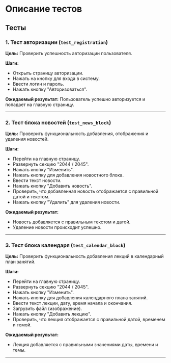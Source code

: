 # Описание тестов

## Тесты

### 1. Тест авторизации (`test_registration`)

**Цель:** Проверить успешность авторизации пользователя.

**Шаги:**
- Открыть страницу авторизации.
- Нажать на кнопку для входа в систему.
- Ввести логин и пароль.
- Нажать кнопку "Авторизоваться".

**Ожидаемый результат:** Пользователь успешно авторизуется и попадает на главную страницу.

---

### 2. Тест блока новостей (`test_news_block`)

**Цель:** Проверить функциональность добавления, отображения и удаления новостей.

**Шаги:**
- Перейти на главную страницу.
- Развернуть секцию "2044 / 2045".
- Нажать кнопку "Изменить".
- Нажать кнопку для добавления новостного блока.
- Ввести текст новости.
- Нажать кнопку "Добавить новость".
- Проверить, что добавленная новость отображается с правильной датой и текстом.
- Нажать кнопку "Удалить" для удаления новости.

**Ожидаемый результат:**
- Новость добавляется с правильным текстом и датой.
- Удаление новости происходит успешно.

---

### 3. Тест блока календаря (`test_calendar_block`)

**Цель:** Проверить функциональность добавления лекций в календарный план занятий.

**Шаги:**
- Перейти на главную страницу.
- Развернуть секцию "2044 / 2045".
- Нажать кнопку "Изменить".
- Нажать кнопку для добавления календарного плана занятий.
- Ввести текст лекции, дату, время начала и окончания.
- Загрузить файл (изображение).
- Нажать кнопку "Добавить лекцию".
- Проверить, что лекция отображается с правильной датой, временем и темой.

**Ожидаемый результат:**
- Лекция добавляется с правильными значениями даты, времени и темы.

---
